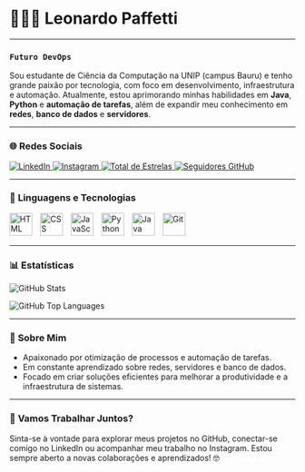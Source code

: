 <p align="center">
  <h1>👨🏻‍💻 Leonardo Paffetti</h1>
</p>

---

### **`Futuro DevOps`**

Sou estudante de Ciência da Computação na UNIP (campus Bauru) e tenho grande paixão por tecnologia, com foco em desenvolvimento, infraestrutura e automação. Atualmente, estou aprimorando minhas habilidades em **Java**, **Python** e **automação de tarefas**, além de expandir meu conhecimento em **redes**, **banco de dados** e **servidores**.

---

### 🌐 **Redes Sociais**

<a href="https://www.linkedin.com/in/leonardo-paffetti/">
  <img src="https://img.shields.io/badge/LinkedIn-0077B5?style=for-the-badge&logo=linkedin&logoColor=white" alt="LinkedIn" />
</a>
<a href="https://www.instagram.com/leonardo_paffetti/">
  <img src="https://img.shields.io/badge/Instagram-E4405F?style=for-the-badge&logo=instagram&logoColor=white" alt="Instagram" />
</a>
<a href="https://github.com/Paffetti?tab=repositories&sort=stargazers">
  <img src="https://custom-icon-badges.demolab.com/github/stars/Paffetti?color=55960c&style=for-the-badge&labelColor=488207&logo=star&label=estrelas" alt="Total de Estrelas" />
</a>
<a href="https://github.com/Paffetti?tab=followers">
  <img src="https://custom-icon-badges.demolab.com/github/followers/Paffetti?color=236ad3&labelColor=1155ba&style=for-the-badge&logo=github&label=Seguidores&logoColor=white" alt="Seguidores GitHub" />
</a>

---

### 🤖 **Linguagens e Tecnologias**

<img alt="HTML" title="HTML" src="https://cdn.jsdelivr.net/gh/devicons/devicon@latest/icons/html5/html5-original.svg" width="40px" style="margin-right: 10px;" />
<img alt="CSS" title="CSS" src="https://cdn.jsdelivr.net/gh/devicons/devicon@latest/icons/css3/css3-original.svg" width="40px" style="margin-right: 10px;" />
<img alt="JavaScript" title="JavaScript" src="https://cdn.jsdelivr.net/gh/devicons/devicon@latest/icons/javascript/javascript-original.svg" width="40px" style="margin-right: 10px;" />
<img alt="Python" title="Python" src="https://cdn.jsdelivr.net/gh/devicons/devicon@latest/icons/python/python-original.svg" width="40px" style="margin-right: 10px;" />
<img alt="Java" title="Java" src="https://cdn.jsdelivr.net/gh/devicons/devicon@latest/icons/java/java-original.svg" width="40px" style="margin-right: 10px;" />
<img alt="Git" title="Git" src="https://cdn.jsdelivr.net/gh/devicons/devicon@latest/icons/git/git-original.svg" width="40px" style="margin-right: 10px;" />

---

### 📊 **Estatísticas**

![GitHub Stats](https://github-readme-stats.vercel.app/api?username=Paffetti&show_icons=true&theme=tokyonight&include_all_commits=true&locale=pt-br)

![GitHub Top Languages](https://github-readme-stats.vercel.app/api/top-langs/?username=Paffetti&theme=tokyonight&layout=compact&custom_title=Tecnologias&langs_count=6)

---

### 💬 **Sobre Mim**

- Apaixonado por otimização de processos e automação de tarefas.
- Em constante aprendizado sobre redes, servidores e banco de dados.
- Focado em criar soluções eficientes para melhorar a produtividade e a infraestrutura de sistemas.

---

### 🚀 **Vamos Trabalhar Juntos?**

Sinta-se à vontade para explorar meus projetos no GitHub, conectar-se comigo no LinkedIn ou acompanhar meu trabalho no Instagram. Estou sempre aberto a novas colaborações e aprendizados! 🤓
